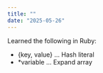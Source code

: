 ```yaml
---
title: ""
date: "2025-05-26"
---
```


Learned the following in Ruby:
- {key, value} ... Hash literal
- *variable ... Expand array